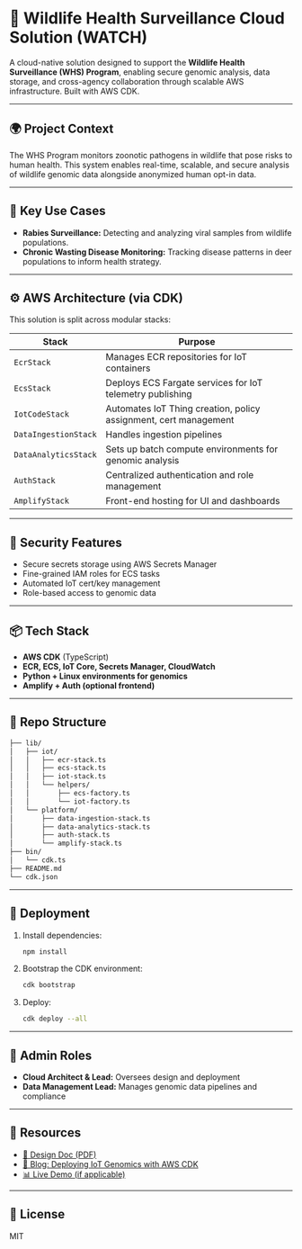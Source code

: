 # 🐾 Wildlife Health Surveillance Cloud Solution (WATCH)

A cloud-native solution designed to support the **Wildlife Health Surveillance (WHS) Program**, enabling secure genomic analysis, data storage, and cross-agency collaboration through scalable AWS infrastructure. Built with AWS CDK.

---

## 🌍 Project Context

The WHS Program monitors zoonotic pathogens in wildlife that pose risks to human health. This system enables real-time, scalable, and secure analysis of wildlife genomic data alongside anonymized human opt-in data.

---

## 🧪 Key Use Cases

- **Rabies Surveillance:** Detecting and analyzing viral samples from wildlife populations.
- **Chronic Wasting Disease Monitoring:** Tracking disease patterns in deer populations to inform health strategy.

---

## ⚙️ AWS Architecture (via CDK)

This solution is split across modular stacks:

| Stack | Purpose |
|-------|---------|
| `EcrStack` | Manages ECR repositories for IoT containers |
| `EcsStack` | Deploys ECS Fargate services for IoT telemetry publishing |
| `IotCodeStack` | Automates IoT Thing creation, policy assignment, cert management |
| `DataIngestionStack` | Handles ingestion pipelines |
| `DataAnalyticsStack` | Sets up batch compute environments for genomic analysis |
| `AuthStack` | Centralized authentication and role management |
| `AmplifyStack` | Front-end hosting for UI and dashboards |

---

## 🔐 Security Features

- Secure secrets storage using AWS Secrets Manager
- Fine-grained IAM roles for ECS tasks
- Automated IoT cert/key management
- Role-based access to genomic data

---

## 📦 Tech Stack

- **AWS CDK** (TypeScript)
- **ECR, ECS, IoT Core, Secrets Manager, CloudWatch**
- **Python + Linux environments for genomics**
- **Amplify + Auth (optional frontend)**

---

## 📁 Repo Structure

```bash
├── lib/
│   ├── iot/
│   │   ├── ecr-stack.ts
│   │   ├── ecs-stack.ts
│   │   ├── iot-stack.ts
│   │   └── helpers/
│   │       ├── ecs-factory.ts
│   │       └── iot-factory.ts
│   └── platform/
│       ├── data-ingestion-stack.ts
│       ├── data-analytics-stack.ts
│       ├── auth-stack.ts
│       └── amplify-stack.ts
├── bin/
│   └── cdk.ts
├── README.md
└── cdk.json
```

---

## 🚀 Deployment

1. Install dependencies:
   ```bash
   npm install
   ```

2. Bootstrap the CDK environment:
   ```bash
   cdk bootstrap
   ```

3. Deploy:
   ```bash
   cdk deploy --all
   ```

---

## 🧰 Admin Roles

- **Cloud Architect & Lead:** Oversees design and deployment
- **Data Management Lead:** Manages genomic data pipelines and compliance

---

## 📎 Resources

- [📘 Design Doc (PDF)](link-to-pdf)
- [📖 Blog: Deploying IoT Genomics with AWS CDK](your-blog-link)
- [📊 Live Demo (if applicable)](link)

---

## 📜 License

MIT
